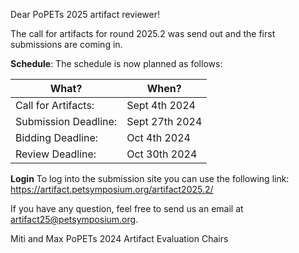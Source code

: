 Dear PoPETs 2025 artifact reviewer!

The call for artifacts for round 2025.2 was send out and the first
submissions are coming in. 

**Schedule**: The schedule is now planned as follows:

| What?                |          When?  |
|----------------------|-----------------|
| Call for Artifacts:  | Sept 4th 2024   |
| Submission Deadline: | Sept 27th 2024  |
| Bidding Deadline:    | Oct 4th 2024    |
| Review Deadline:     | Oct 30th 2024   |

**Login** To log into the submission site you can use the following link:
https://artifact.petsymposium.org/artifact2025.2/

If you have any question, feel free to send us an email at
artifact25@petsymposium.org.

Miti and Max
PoPETs 2024 Artifact Evaluation Chairs
